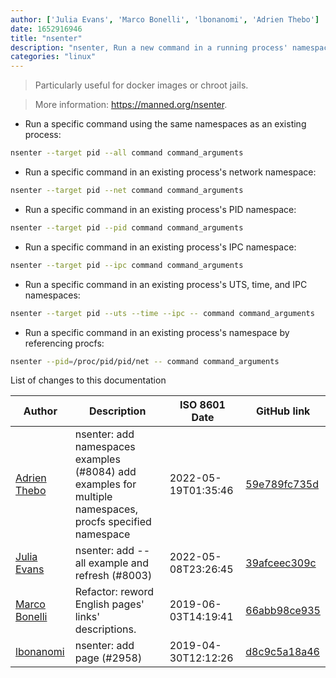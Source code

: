 ```yaml
---
author: ['Julia Evans', 'Marco Bonelli', 'lbonanomi', 'Adrien Thebo']
date: 1652916946
title: "nsenter"
description: "nsenter, Run a new command in a running process' namespace."
categories: "linux"
---
```

> Particularly useful for docker images or chroot jails.

> More information: <https://manned.org/nsenter>.

- Run a specific command using the same namespaces as an existing process:

```bash
nsenter --target pid --all command command_arguments
```

- Run a specific command in an existing process's network namespace:

```bash
nsenter --target pid --net command command_arguments
```

- Run a specific command in an existing process's PID namespace:

```bash
nsenter --target pid --pid command command_arguments
```

- Run a specific command in an existing process's IPC namespace:

```bash
nsenter --target pid --ipc command command_arguments
```

- Run a specific command in an existing process's UTS, time, and IPC namespaces:

```bash
nsenter --target pid --uts --time --ipc -- command command_arguments
```

- Run a specific command in an existing process's namespace by referencing procfs:

```bash
nsenter --pid=/proc/pid/pid/net -- command command_arguments
```
List of changes to this documentation


Author | Description | ISO 8601 Date | GitHub link
------|-----|-----|-----
[Adrien Thebo](mailto:adrien@lagrange-automation.io) | nsenter: add namespaces examples (#8084) add examples for multiple namespaces, procfs specified namespace | 2022-05-19T01:35:46 | [59e789fc735d](https://github.com/tldr-pages/tldr/commit/59e789fc735d95c187d297139d7b7ff6eb0bf4db)
[Julia Evans](mailto:julia@jvns.ca) | nsenter: add --all example and refresh (#8003) | 2022-05-08T23:26:45 | [39afceec309c](https://github.com/tldr-pages/tldr/commit/39afceec309ca682be04d18d1e6e4fee4e77276e)
[Marco Bonelli](mailto:marco@mebeim.net) | Refactor: reword English pages' links' descriptions. | 2019-06-03T14:19:41 | [66abb98ce935](https://github.com/tldr-pages/tldr/commit/66abb98ce935c0f4516bf30c4d6da72180d5a3ab)
[lbonanomi](mailto:5369016+lbonanomi@users.noreply.github.com) | nsenter: add page (#2958) | 2019-04-30T12:12:26 | [d8c9c5a18a46](https://github.com/tldr-pages/tldr/commit/d8c9c5a18a4638b5537127a3adb1c399eb9b081c)

